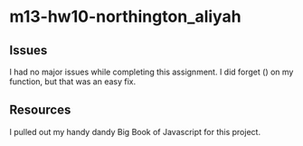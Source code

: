 # m13-hw10-northington_aliyah

## Issues
I had no major issues while completing this assignment. I did
forget () on my function, but that was an easy fix.

## Resources
I pulled out my handy dandy Big Book of Javascript for this project.
